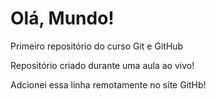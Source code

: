 # Olá, Mundo!
 Primeiro repositório do curso Git e GitHub

 Repositório criado durante uma aula ao vivo!
 
 Adcionei essa linha remotamente no site GitHb!
